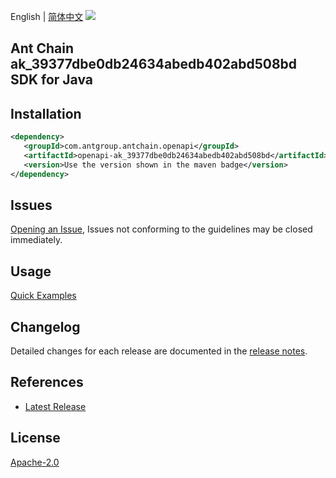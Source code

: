 English | [简体中文](README-CN.md)
![](https://aliyunsdk-pages.alicdn.com/icons/AlibabaCloud.svg)

## Ant Chain ak_39377dbe0db24634abedb402abd508bd SDK for Java

## Installation

```xml
<dependency>
   <groupId>com.antgroup.antchain.openapi</groupId>
   <artifactId>openapi-ak_39377dbe0db24634abedb402abd508bd</artifactId>
   <version>Use the version shown in the maven badge</version>
</dependency>
```

## Issues
[Opening an Issue](https://github.com/alipay/antchain-openapi-prod-sdk/issues/new), Issues not conforming to the guidelines may be closed immediately.

## Usage
[Quick Examples](https://github.com/alipay/antchain-openapi-prod-sdk/blob/master/docs/0-Examples-EN.md#quick-examples)

## Changelog
Detailed changes for each release are documented in the [release notes](./ChangeLog.txt).

## References
* [Latest Release](https://github.com/alipay/antchain-openapi-prod-sdk/)

## License
[Apache-2.0](http://www.apache.org/licenses/LICENSE-2.0)
